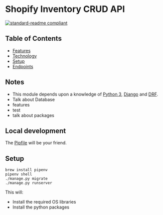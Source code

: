 # Shopify Inventory CRUD API

[![standard-readme compliant](https://img.shields.io/badge/readme%20style-standard-brightgreen.svg?style=flat-square)](https://github.com/RichardLitt/standard-readme)


## Table of Contents

- [Features](#features)
- [Technology](#technology)
- [Setup](#setup)
- [Endpoints](#endpoints)


## Notes

- This module depends upon a knowledge of [Python 3](https://docs.python.org/3/), [Django](https://www.djangoproject.com/) and [DRF](https://www.django-rest-framework.org/).
- Talk about Database
- features
- test
- talk about packages

## Local development

The [Pipfile](./Pipfile) will be your friend.

## Setup

```
brew install pipenv
pipenv shell
./manage.py migrate
./manage.py runserver
```

This will:
- Install the required OS libraries
- Install the python packages
